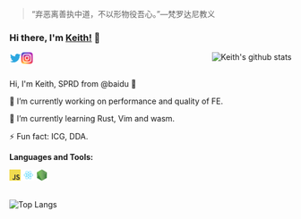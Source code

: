 > “弃恶离善执中道，不以形物役吾心。”—梵罗达尼教义

### Hi there, I'm [Keith!](https://xkeith.tech) 👋


<a href="https://github.com/anuraghazra/github-readme-stats"><img align="right" src="https://github-readme-stats.vercel.app/api?username=XXXMrG&show_icons=true&theme=cobalt" alt="Keith's github stats" /></a>

</a>
<a href="https://twitter.com/XXMr_GG">
  <img align="left" alt="Keith | Twitter" width="21px" src="https://raw.githubusercontent.com/XXXMrG/XXXMrG/master/assets/twitter.svg" />
</a>
<a href="https://www.instagram.com/x_x_keith">
  <img align="left" alt="Keith's ig" width="21px" src="https://raw.githubusercontent.com/XXXMrG/XXXMrG/master/assets/in.svg" />
</a>

<br />
<br />

Hi, I'm Keith, SPRD from @baidu 🧐

🔭  I’m currently working on performance and quality of FE.


🌱  I’m currently learning Rust, Vim and wasm.


⚡   Fun fact: ICG, DDA.


**Languages and Tools:**  

<code><img height="20" src="https://raw.githubusercontent.com/github/explore/80688e429a7d4ef2fca1e82350fe8e3517d3494d/topics/javascript/javascript.png"></code>
<code><img height="20" src="https://raw.githubusercontent.com/github/explore/80688e429a7d4ef2fca1e82350fe8e3517d3494d/topics/react/react.png"></code>
<code><img height="20" src="https://raw.githubusercontent.com/github/explore/80688e429a7d4ef2fca1e82350fe8e3517d3494d/topics/nodejs/nodejs.png"></code>

<br />

<img src="https://github-readme-stats.vercel.app/api/top-langs/?username=XXXMrG&layout=compact" alt="Top Langs"/>

